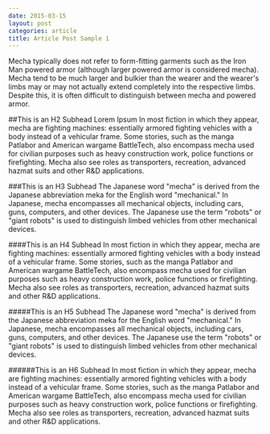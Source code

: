 ```yaml
---
date: 2015-03-15
layout: post
categories: article
title: Article Post Sample 1
---
```


Mecha typically does not refer to form-fitting garments such as the Iron Man powered armor (although larger powered armor is considered mecha). Mecha tend to be much larger and bulkier than the wearer and the wearer's limbs may or may not actually extend completely into the respective limbs. Despite this, it is often difficult to distinguish between mecha and powered armor.

##This is an H2 Subhead Lorem Ipsum
In most fiction in which they appear, mecha are fighting machines: essentially armored fighting vehicles with a body instead of a vehicular frame. Some stories, such as the manga Patlabor and American wargame BattleTech, also encompass mecha used for civilian purposes such as heavy construction work, police functions or firefighting. Mecha also see roles as transporters, recreation, advanced hazmat suits and other R&amp;D applications.

###This is an H3 Subhead
The Japanese word "mecha" is derived from the Japanese abbreviation meka for the English word "mechanical." In Japanese, mecha encompasses all mechanical objects, including cars, guns, computers, and other devices. The Japanese use the term "robots" or "giant robots" is used to distinguish limbed vehicles from other mechanical devices.

####This is an H4 Subhead
In most fiction in which they appear, mecha are fighting machines: essentially armored fighting vehicles with a body instead of a vehicular frame. Some stories, such as the manga Patlabor and American wargame BattleTech, also encompass mecha used for civilian purposes such as heavy construction work, police functions or firefighting. Mecha also see roles as transporters, recreation, advanced hazmat suits and other R&amp;D applications.

#####This is an H5 Subhead
The Japanese word "mecha" is derived from the Japanese abbreviation meka for the English word "mechanical." In Japanese, mecha encompasses all mechanical objects, including cars, guns, computers, and other devices. The Japanese use the term "robots" or "giant robots" is used to distinguish limbed vehicles from other mechanical devices.

######This is an H6 Subhead
In most fiction in which they appear, mecha are fighting machines: essentially armored fighting vehicles with a body instead of a vehicular frame. Some stories, such as the manga Patlabor and American wargame BattleTech, also encompass mecha used for civilian purposes such as heavy construction work, police functions or firefighting. Mecha also see roles as transporters, recreation, advanced hazmat suits and other R&amp;D applications.
